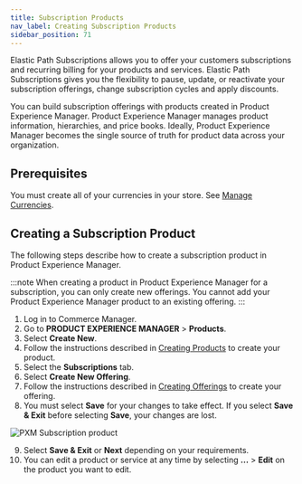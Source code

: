 ```yaml
---
title: Subscription Products
nav_label: Creating Subscription Products
sidebar_position: 71
---
```


Elastic Path Subscriptions allows you to offer your customers subscriptions and recurring billing for your products and services. Elastic Path Subscriptions gives you the flexibility to pause, update, or reactivate your subscription offerings, change subscription cycles and apply discounts.

You can build subscription offerings with products created in Product Experience Manager. Product Experience Manager manages product information, hierarchies, and price books. Ideally, Product Experience Manager becomes the single source of truth for product data across your organization.

## Prerequisites

You must create all of your currencies in your store. See [Manage Currencies](/docs/commerce-manager/product-experience-manager/currencies/manage-currencies).

## Creating a Subscription Product

The following steps describe how to create a subscription product in Product Experience Manager.

:::note
When creating a product in Product Experience Manager for a subscription, you can only create new offerings. You cannot add your Product Experience Manager product to an existing offering. 
:::

1. Log in to Commerce Manager.
2. Go to **PRODUCT EXPERIENCE MANAGER** > **Products**.
3. Select **Create New**.
4. Follow the instructions described in [Creating Products](/docs/commerce-manager/product-experience-manager/Products/create-products) to create your product.
5. Select the **Subscriptions** tab.
6. Select **Create New Offering**.
7. Follow the instructions described in [Creating Offerings](/docs/commerce-manager/subscriptions/offerings/creating-offerings) to create your offering.
8. You must select **Save** for your changes to take effect. If you select **Save & Exit** before selecting **Save**, your changes are lost.

![PXM Subscription product](/assets/subscription_pxm.png)

9. Select **Save & Exit** or **Next** depending on your requirements. 
10. You can edit a product or service at any time by selecting **...** > **Edit** on the product you want to edit.

